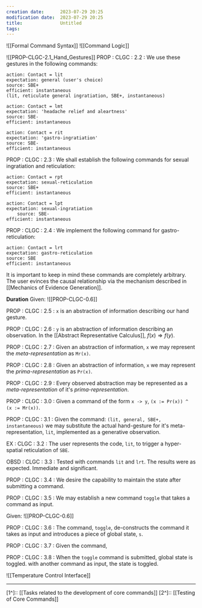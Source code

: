 ```yaml
---
creation date:		2023-07-29 20:25
modification date:	2023-07-29 20:25
title: 				Untitled
tags:
---
```

![[Formal Command Syntax]]
![[Command Logic]]

![[PROP-CLGC-2.1_Hand_Gestures]]
PROP : CLGC : 2.2 : We use these gestures in the following commands:

```
action: Contact = lit
expectation: general (user's choice)
source: SBE+
efficient: instantaneous
(lit, reticulate general ingratiation, SBE+, instantaneous)
```

```
action: Contact = lmt
expectation: 'headache relief and aleartness'
source: SBE-
efficient: instantaneous
```

```
action: Contact = rit
expectation: 'gastro-ingratiation'
source: SBE-
efficient: instantaneous
```

PROP : CLGC : 2.3 : We shall establish the following commands for sexual ingratiation and reticulation:

```
action: Contact = rpt
expectation: sexual-reticulation
source: SBE+
efficient: instantaneous
```

```
action: Contact = lpt
expectation: sexual-ingratiation
	source: SBE-
efficient: instantaneous
```

PROP : CLGC : 2.4 : We implement the following command for gastro-reticulation:
```
action: Contact = lrt
expectation: gastro-reticulation
source: SBE
efficient: instantaneous
```

It is important to keep in mind these commands are completely arbitrary. The user evinces the causal relationship via the mechanism described in [[Mechanics of Evidence Generation]].

**Duration**
Given:
![[PROP-CLGC-0.6]]

PROP : CLGC : 2.5 : `x` is an abstraction of information describing our hand gesture.

PROP : CLGC : 2.6 : `y` is an abstraction of information describing an observation. In the [[Abstract Representative Calculus]], $f(x) \Rightarrow f(y)$.

PROP : CLGC : 2.7 : Given an abstraction of information, `x` we may represent the *meta-representation* as `Mr(x)`.

PROP : CLGC : 2.8 : Given an abstraction of information, `x` we may represent the *prima-representation* as `Pr(x)`.

PROP : CLGC : 2.9 : Every observed abstraction may be represented as a *meta-representation* of it's *prima-representation*.

PROP : CLGC : 3.0 : Given a command of the form `x -> y`, `(x := Pr(x)) ^ (x := Mr(x))`.

PROP : CLGC : 3.1 : Given the command: `(lit, general, SBE+, instantaneous)` we may substitute the actual hand-gesture for it's meta-representation, `lit`, implemented as a generative observation.

EX : CLGC : 3.2 : The user represents the code, `lit`, to trigger a hyper-spatial reticulation of `SBE`.

OBSD : CLGC : 3.3 : Tested with commands `lit` and `lrt`. The results were as expected. Immediate and significant.

PROP : CLGC : 3.4 : We desire the capability to maintain the state after submitting a command.

PROP : CLGC : 3.5 : We may establish a new command `toggle` that takes a command as input.

Given:
![[PROP-CLGC-0.6]]

PROP : CLGC : 3.6 : The command, `toggle`, de-constructs the command it takes as input and  introduces a piece of global state, `s`.

PROP : CLGC : 3.7 : Given the command, 

PROP : CLGC : 3.8 : When the `toggle` command is submitted, global state is toggled. with another command as input, the state is toggled. 

![[Temperature Control Interface]]

---
[1^]:: [[Tasks related to the development of core commands]]
[2^]:: [[Testing of Core Commands]]